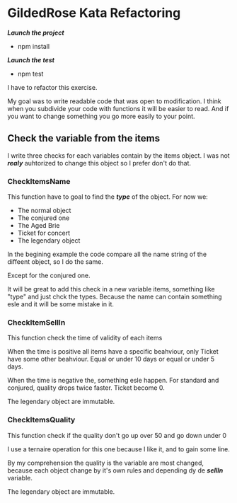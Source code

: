 # GildedRose Kata Refactoring

**_Launch the project_**

- npm install

**_Launch the test_**

- npm test

I have to refactor this exercise.

My goal was to write readable code that was open to modification.
I think when you subdivide your code with functions it will be easier to read. And if you want to change something you go more easily to your point.

## Check the variable from the items

I write three checks for each variables contain by the items object.
I was not **_realy_** auhtorized to change this object so I prefer don't do that.

### CheckItemsName

This function have to goal to find the **_type_** of the object.
For now we:

- The normal object
- The conjured one
- The Aged Brie
- Ticket for concert
- The legendary object

In the begining example the code compare all the name string of the diffeent object, so I do the same.

Except for the conjured one.

It will be great to add this check in a new variable items, something like "type" and just chck the types. Because the name can contain something esle and it will be some mistake in it.

### CheckItemSellIn

This function check the time of validity of each items

When the time is positive all items have a specific beahviour, only Ticket have some other beahviour. Equal or under 10 days or equal or under 5 days.

When the time is negative the, something esle happen. For standard and conjured, quality drops twice faster. Ticket become 0.

The legendary object are immutable.

### CheckItemsQuality

This function check if the quality don't go up over 50 and go down under 0

I use a ternaire operation for this one because I like it, and to gain some line.

By my comprehension the quality is the variable are most changed, because each object change by it's own rules and depending dy de **_sellIn_** variable.

The legendary object are immutable.
